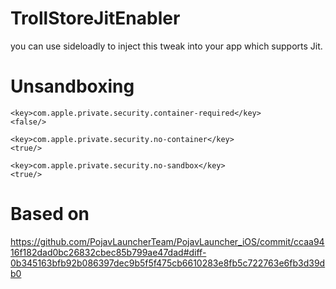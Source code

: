 # TrollStoreJitEnabler

you can use sideloadly to inject this tweak into your app which supports Jit.

# Unsandboxing
```
<key>com.apple.private.security.container-required</key>
<false/>
```
```
<key>com.apple.private.security.no-container</key>
<true/>
```
```
<key>com.apple.private.security.no-sandbox</key>
<true/>
```

# Based on
https://github.com/PojavLauncherTeam/PojavLauncher_iOS/commit/ccaa9416f182dad0bc26832cbec85b799ae47dad#diff-0b345163bfb92b086397dec9b5f5f475cb6610283e8fb5c722763e6fb3d39db0
